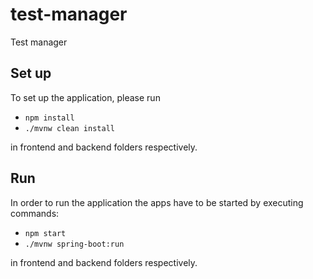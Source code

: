 # test-manager
Test manager

## Set up
To set up the application, please run
- `npm install`
- `./mvnw clean install`

in frontend and backend folders respectively.

## Run
In order to run the application the apps have to be started by executing commands:
- `npm start`
- `./mvnw spring-boot:run`

in frontend and backend folders respectively.
